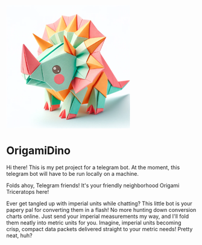 <img src='images/Origami_Triceratops.jpg' style="width: 65%; height: auto;">

# OrigamiDino

Hi there! This is my pet project for a telegram bot. At the moment, this telegram bot will have to be run locally on a machine. 

Folds ahoy, Telegram friends! It's your friendly neighborhood Origami Triceratops here!

Ever get tangled up with imperial units while chatting? This little bot is your papery pal for converting them in a flash! No more hunting down conversion charts online. Just send your imperial measurements my way, and I'll fold them neatly into metric units for you. Imagine, imperial units becoming crisp, compact data packets delivered straight to your metric needs! Pretty neat, huh?
